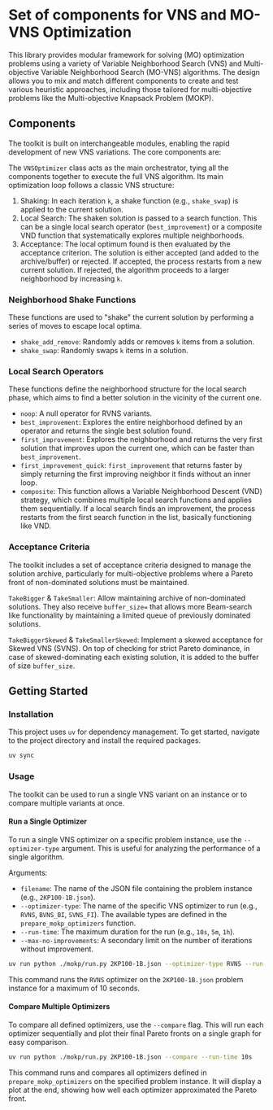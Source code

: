 # Set of components for VNS and MO-VNS Optimization

This library provides modular framework for solving (MO) optimization problems using a variety of Variable Neighborhood Search (VNS) and Multi-objective Variable Neighborhood Search (MO-VNS) algorithms. The design allows you to mix and match different components to create and test various heuristic approaches, including those tailored for multi-objective problems like the Multi-objective Knapsack Problem (MOKP).

## Components

The toolkit is built on interchangeable modules, enabling the rapid development of new VNS variations. The core components are:

The `VNSOptimizer` class acts as the main orchestrator, tying all the components together to execute the full VNS algorithm. Its main optimization loop follows a classic VNS structure:
1.  Shaking: In each iteration `k`, a shake function (e.g., `shake_swap`) is applied to the current solution.
2.  Local Search: The shaken solution is passed to a search function. This can be a single local search operator (`best_improvement`) or a composite VND function that systematically explores multiple neighborhoods.
3.  Acceptance: The local optimum found is then evaluated by the acceptance criterion. The solution is either accepted (and added to the archive/buffer) or rejected. If accepted, the process restarts from a new current solution. If rejected, the algorithm proceeds to a larger neighborhood by increasing `k`.

### Neighborhood Shake Functions

These functions are used to "shake" the current solution by performing a series of moves to escape local optima.

- `shake_add_remove`: Randomly adds or removes `k` items from a solution.
- `shake_swap`: Randomly swaps `k` items in a solution.

### Local Search Operators

These functions define the neighborhood structure for the local search phase, which aims to find a better solution in the vicinity of the current one.

- `noop`: A null operator for RVNS variants.
- `best_improvement`: Explores the entire neighborhood defined by an operator and returns the single best solution found.
- `first_improvement`: Explores the neighborhood and returns the very first solution that improves upon the current one, which can be faster than `best_improvement`.
- `first_improvement_quick`: `first_improvement` that returns faster by simply returning the first improving neighbor it finds without an inner loop.
- `composite`: This function allows a Variable Neighborhood Descent (VND) strategy, which combines multiple local search functions and applies them sequentially. If a local search finds an improvement, the process restarts from the first search function in the list, basically functioning like VND.


### Acceptance Criteria

The toolkit includes a set of acceptance criteria designed to manage the solution archive, particularly for multi-objective problems where a Pareto front of non-dominated solutions must be maintained.

`TakeBigger` & `TakeSmaller`: Allow maintaining archive of non-dominated solutions. They also receive `buffer_size=` that allows more Beam-search like functionality by maintaining a limited queue of previously dominated solutions.

`TakeBiggerSkewed` & `TakeSmallerSkewed`: Implement a skewed acceptance for Skewed VNS (SVNS). On top of checking for strict Pareto dominance, in case of skewed-dominating each existing solution, it is added to the buffer of size `buffer_size`.


## Getting Started

### Installation

This project uses `uv` for dependency management. To get started, navigate to the project directory and install the required packages.

```bash
uv sync
```

### Usage

The toolkit can be used to run a single VNS variant on an instance or to compare multiple variants at once.

#### Run a Single Optimizer

To run a single VNS optimizer on a specific problem instance, use the `--optimizer-type` argument. This is useful for analyzing the performance of a single algorithm.

Arguments:
- `filename`: The name of the JSON file containing the problem instance (e.g., `2KP100-1B.json`).
- `--optimizer-type`: The name of the specific VNS optimizer to run (e.g., `RVNS`, `BVNS_BI`, `SVNS_FI`). The available types are defined in the `prepare_mokp_optimizers` function.
- `--run-time`: The maximum duration for the run (e.g., `10s`, `5m`, `1h`).
- `--max-no-improvements`: A secondary limit on the number of iterations without improvement.

```bash
uv run python ./mokp/run.py 2KP100-1B.json --optimizer-type RVNS --run-time 10s --max-no-improvements 100
```

This command runs the `RVNS` optimizer on the `2KP100-1B.json` problem instance for a maximum of 10 seconds.

#### Compare Multiple Optimizers

To compare all defined optimizers, use the `--compare` flag. This will run each optimizer sequentially and plot their final Pareto fronts on a single graph for easy comparison.


```bash
uv run python ./mokp/run.py 2KP100-1B.json --compare --run-time 10s
```

This command runs and compares all optimizers defined in `prepare_mokp_optimizers` on the specified problem instance. It will display a plot at the end, showing how well each optimizer approximated the Pareto front.

